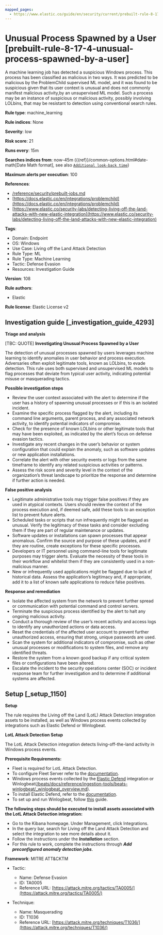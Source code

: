 ```yaml
---
mapped_pages:
  - https://www.elastic.co/guide/en/security/current/prebuilt-rule-8-17-4-unusual-process-spawned-by-a-user.html
---
```


# Unusual Process Spawned by a User [prebuilt-rule-8-17-4-unusual-process-spawned-by-a-user]

A machine learning job has detected a suspicious Windows process. This process has been classified as malicious in two ways. It was predicted to be malicious by the ProblemChild supervised ML model, and it was found to be suspicious given that its user context is unusual and does not commonly manifest malicious activity,by an unsupervised ML model. Such a process may be an instance of suspicious or malicious activity, possibly involving LOLbins, that may be resistant to detection using conventional search rules.

**Rule type**: machine_learning

**Rule indices**: None

**Severity**: low

**Risk score**: 21

**Runs every**: 15m

**Searches indices from**: now-45m ({{ref}}/common-options.html#date-math[Date Math format], see also [`Additional look-back time`](docs-content://solutions/security/detect-and-alert/create-detection-rule.md#rule-schedule))

**Maximum alerts per execution**: 100

**References**:

* [/reference/security/prebuilt-jobs.md](/reference/prebuilt-jobs.md)
* [https://docs.elastic.co/en/integrations/problemchild](https://docs.elastic.co/en/integrations/problemchild)
* [https://www.elastic.co/security-labs/detecting-living-off-the-land-attacks-with-new-elastic-integration](https://www.elastic.co/security-labs/detecting-living-off-the-land-attacks-with-new-elastic-integration)

**Tags**:

* Domain: Endpoint
* OS: Windows
* Use Case: Living off the Land Attack Detection
* Rule Type: ML
* Rule Type: Machine Learning
* Tactic: Defense Evasion
* Resources: Investigation Guide

**Version**: 108

**Rule authors**:

* Elastic

**Rule license**: Elastic License v2

## Investigation guide [_investigation_guide_4293]

**Triage and analysis**

[TBC: QUOTE]
**Investigating Unusual Process Spawned by a User**

The detection of unusual processes spawned by users leverages machine learning to identify anomalies in user behavior and process execution. Adversaries often exploit legitimate tools, known as LOLbins, to evade detection. This rule uses both supervised and unsupervised ML models to flag processes that deviate from typical user activity, indicating potential misuse or masquerading tactics.

**Possible investigation steps**

* Review the user context associated with the alert to determine if the user has a history of spawning unusual processes or if this is an isolated incident.
* Examine the specific process flagged by the alert, including its command line arguments, parent process, and any associated network activity, to identify potential indicators of compromise.
* Check for the presence of known LOLbins or other legitimate tools that may have been exploited, as indicated by the alert’s focus on defense evasion tactics.
* Investigate any recent changes in the user’s behavior or system configuration that could explain the anomaly, such as software updates or new application installations.
* Correlate the alert with other security events or logs from the same timeframe to identify any related suspicious activities or patterns.
* Assess the risk score and severity level in the context of the organization’s threat landscape to prioritize the response and determine if further action is needed.

**False positive analysis**

* Legitimate administrative tools may trigger false positives if they are used in atypical contexts. Users should review the context of the process execution and, if deemed safe, add these tools to an exception list to prevent future alerts.
* Scheduled tasks or scripts that run infrequently might be flagged as unusual. Verify the legitimacy of these tasks and consider excluding them if they are part of regular maintenance or updates.
* Software updates or installations can spawn processes that appear anomalous. Confirm the source and purpose of these updates, and if they are routine, create exceptions for these specific processes.
* Developers or IT personnel using command-line tools for legitimate purposes may trigger alerts. Evaluate the necessity of these tools in their workflow and whitelist them if they are consistently used in a non-malicious manner.
* New or infrequently used applications might be flagged due to lack of historical data. Assess the application’s legitimacy and, if appropriate, add it to a list of known safe applications to reduce false positives.

**Response and remediation**

* Isolate the affected system from the network to prevent further spread or communication with potential command and control servers.
* Terminate the suspicious process identified by the alert to halt any ongoing malicious activity.
* Conduct a thorough review of the user’s recent activity and access logs to identify any unauthorized actions or data access.
* Reset the credentials of the affected user account to prevent further unauthorized access, ensuring that strong, unique passwords are used.
* Scan the system for additional indicators of compromise, such as other unusual processes or modifications to system files, and remove any identified threats.
* Restore the system from a known good backup if any critical system files or configurations have been altered.
* Escalate the incident to the security operations center (SOC) or incident response team for further investigation and to determine if additional systems are affected.


## Setup [_setup_1150]

**Setup**

The rule requires the Living off the Land (LotL) Attack Detection integration assets to be installed, as well as Windows process events collected by integrations such as Elastic Defend or Winlogbeat.

**LotL Attack Detection Setup**

The LotL Attack Detection integration detects living-off-the-land activity in Windows process events.

**Prerequisite Requirements:**

* Fleet is required for LotL Attack Detection.
* To configure Fleet Server refer to the [documentation](docs-content://reference/ingestion-tools/fleet/fleet-server.md).
* Windows process events collected by the [Elastic Defend](https://docs.elastic.co/en/integrations/endpoint) integration or Winlogbeat([/beats/docs/reference/ingestion-tools/beats-winlogbeat/_winlogbeat_overview.md](beats://docs/reference/winlogbeat/_winlogbeat_overview.md)).
* To install Elastic Defend, refer to the [documentation](docs-content://solutions/security/configure-elastic-defend/install-elastic-defend.md).
* To set up and run Winlogbeat, follow [this](beats://docs/reference/winlogbeat/winlogbeat-installation-configuration.md) guide.

**The following steps should be executed to install assets associated with the LotL Attack Detection integration:**

* Go to the Kibana homepage. Under Management, click Integrations.
* In the query bar, search for Living off the Land Attack Detection and select the integration to see more details about it.
* Follow the instructions under the ***Installation*** section.
* For this rule to work, complete the instructions through ***Add preconfigured anomaly detection jobs***.

**Framework**: MITRE ATT&CKTM

* Tactic:

    * Name: Defense Evasion
    * ID: TA0005
    * Reference URL: [https://attack.mitre.org/tactics/TA0005/](https://attack.mitre.org/tactics/TA0005/)

* Technique:

    * Name: Masquerading
    * ID: T1036
    * Reference URL: [https://attack.mitre.org/techniques/T1036/](https://attack.mitre.org/techniques/T1036/)



